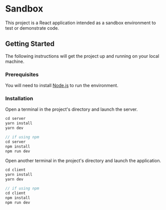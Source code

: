 # Sandbox

This project is a React application intended as a sandbox environment to test or demonstrate code.

## Getting Started

The following instructions will get the project up and running on your local machine.

### Prerequisites

You will need to install [Node.js](https://nodejs.org) to run the environment.

### Installation

Open a terminal in the project's directory and launch the server.

```js
cd server
yarn install
yarn dev

// if using npm
cd server
npm install
npm run dev
```

Open another terminal in the project's directory and launch the application.

```js
cd client
yarn install
yarn dev

// if using npm
cd client
npm install
npm run dev
```
